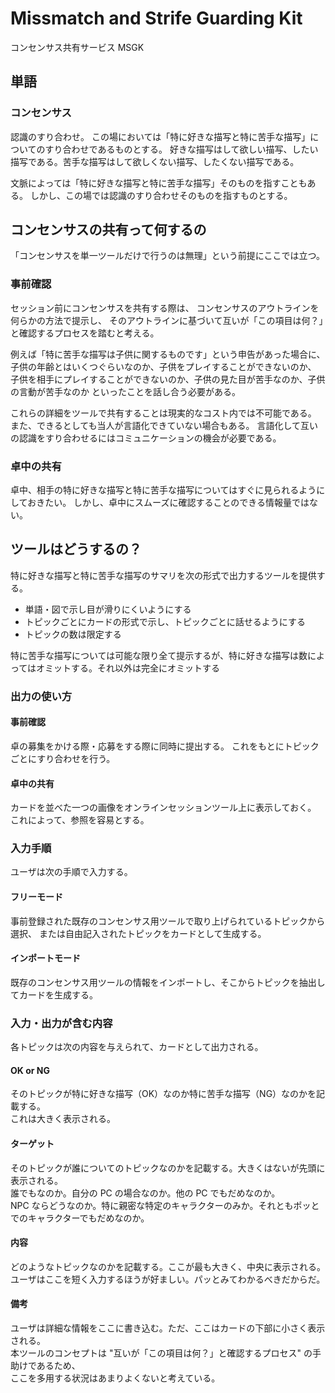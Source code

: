 # Missmatch and Strife Guarding Kit
コンセンサス共有サービス MSGK

## 単語

### コンセンサス
認識のすり合わせ。
この場においては「特に好きな描写と特に苦手な描写」についてのすり合わせであるものとする。
好きな描写はして欲しい描写、したい描写である。苦手な描写はして欲しくない描写、したくない描写である。

文脈によっては「特に好きな描写と特に苦手な描写」そのものを指すこともある。
しかし、この場では認識のすり合わせそのものを指すものとする。

## コンセンサスの共有って何するの
「コンセンサスを単一ツールだけで行うのは無理」という前提にここでは立つ。

### 事前確認
セッション前にコンセンサスを共有する際は、
コンセンサスのアウトラインを何らかの方法で提示し、
そのアウトラインに基づいて互いが「この項目は何？」と確認するプロセスを踏むと考える。

例えば「特に苦手な描写は子供に関するものです」という申告があった場合に、
子供の年齢とはいくつぐらいなのか、子供をプレイすることができないのか、
子供を相手にプレイすることができないのか、子供の見た目が苦手なのか、子供の言動が苦手なのか
といったことを話し合う必要がある。

これらの詳細をツールで共有することは現実的なコスト内では不可能である。
また、できるとしても当人が言語化できていない場合もある。
言語化して互いの認識をすり合わせるにはコミュニケーションの機会が必要である。

### 卓中の共有
卓中、相手の特に好きな描写と特に苦手な描写についてはすぐに見られるようにしておきたい。
しかし、卓中にスムーズに確認することのできる情報量ではない。

## ツールはどうするの？
特に好きな描写と特に苦手な描写のサマリを次の形式で出力するツールを提供する。

* 単語・図で示し目が滑りにくいようにする
* トピックごとにカードの形式で示し、トピックごとに話せるようにする
* トピックの数は限定する

特に苦手な描写については可能な限り全て提示するが、特に好きな描写は数によってはオミットする。それ以外は完全にオミットする

### 出力の使い方

#### 事前確認
卓の募集をかける際・応募をする際に同時に提出する。
これをもとにトピックごとにすり合わせを行う。

#### 卓中の共有
カードを並べた一つの画像をオンラインセッションツール上に表示しておく。
これによって、参照を容易とする。

### 入力手順
ユーザは次の手順で入力する。

#### フリーモード
事前登録された既存のコンセンサス用ツールで取り上げられているトピックから選択、
または自由記入されたトピックをカードとして生成する。

#### インポートモード
既存のコンセンサス用ツールの情報をインポートし、そこからトピックを抽出してカードを生成する。

### 入力・出力が含む内容

各トピックは次の内容を与えられて、カードとして出力される。

#### OK or NG

そのトピックが特に好きな描写（OK）なのか特に苦手な描写（NG）なのかを記載する。   
これは大きく表示される。

#### ターゲット

そのトピックが誰についてのトピックなのかを記載する。大きくはないが先頭に表示される。   
誰でもなのか。自分の PC の場合なのか。他の PC でもだめなのか。   
NPC ならどうなのか。特に親密な特定のキャラクターのみか。それともポッとでのキャラクターでもだめなのか。

#### 内容

どのようなトピックなのかを記載する。ここが最も大きく、中央に表示される。   
ユーザはここを短く入力するほうが好ましい。パッとみてわかるべきだからだ。

#### 備考

ユーザは詳細な情報をここに書き込む。ただ、ここはカードの下部に小さく表示される。   
本ツールのコンセプトは "互いが「この項目は何？」と確認するプロセス" の手助けであるため、   
ここを多用する状況はあまりよくないと考えている。
